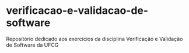 # verificacao-e-validacao-de-software
Repositório dedicado aos exercícios da disciplina Verificação e Validação de Software da UFCG
